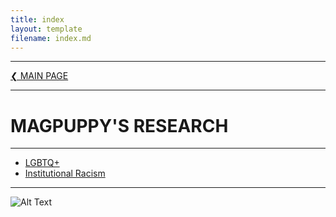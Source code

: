 ```yaml
---
title: index
layout: template
filename: index.md
---
```


- - - -

[❮ MAIN PAGE](index.md)

- - - -

# MAGPUPPY'S RESEARCH

- - - -

- [LGBTQ+](lgbtq.md)
- [Institutional Racism](institutionalracism.md)

- - - -

![Alt Text](https://giphy.com/gifs/glitch-art-vaporwave-caitlin-burns-3o7TKtDXJ48AogQxBC)
